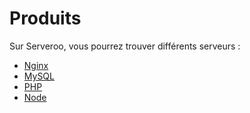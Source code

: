 # Produits

Sur Serveroo, vous pourrez trouver différents serveurs :

- [Nginx](NGINX.md)
- [MySQL](MYSQL.md)
- [PHP](PHP.md)
- [Node](Node.md)
